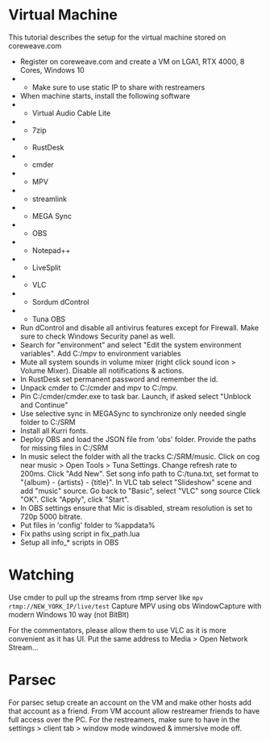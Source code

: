 # Virtual Machine

This tutorial describes the setup for the virtual machine stored on coreweave.com
* Register on coreweave.com and create a VM on LGA1, RTX 4000, 8 Cores, Windows 10
* * Make sure to use static IP to share with restreamers
* When machine starts, install the following software
* * Virtual Audio Cable Lite
* * 7zip
* * RustDesk
* * cmder
* * MPV
* * streamlink
* * MEGA Sync
* * OBS
* * Notepad++
* * LiveSplit
* * VLC
* * Sordum dControl
* * Tuna OBS
* Run dControl and disable all antivirus features except for Firewall. Make sure to check Windows Security panel as well.
* Search for "environment" and select "Edit the system environment variables". Add C:/mpv to environment variables
* Mute all system sounds in volume mixer (right click sound icon > Volume Mixer). Disable all notifications & actions.
* In RustDesk set permanent password and remember the id.
* Unpack cmder to C:/cmder and mpv to C:/mpv.
* Pin C:/cmder/cmder.exe to task bar. Launch, if asked select "Unblock and Continue"
* Use selective sync in MEGASync to synchronize only needed single folder to C:/SRM
* Install all Kurri fonts.
* Deploy OBS and load the JSON file from 'obs' folder. Provide the paths for missing files in C:/SRM
* In music select the folder with all the tracks C:/SRM/music. Click on cog near music >  Open Tools > Tuna Settings. Change refresh rate to 200ms. Click "Add New". Set song info path to C:/tuna.txt, set format to "{album} - {artists} - {title}". In VLC tab select "Slideshow" scene and add "music" source. Go back to "Basic", select "VLC" song source Click "OK". Click "Apply", click "Start".
* In OBS settings ensure that Mic is disabled, stream resolution is set to 720p 5000 bitrate.
* Put files in 'config' folder to %appdata%
* Fix paths using script in fix_path.lua
* Setup all info_* scripts in OBS

# Watching

Use cmder to pull up the streams from rtmp server like
`mpv rtmp://NEW_YORK_IP/live/test`
Capture MPV using obs WindowCapture with modern Windows 10 way (not BitBlt)

For the commentators, please allow them to use VLC as it is more convenient as it has UI. Put the same address to Media > Open Network Stream...

# Parsec 

For parsec setup create an account on the VM and make other hosts add that account as a friend. From VM account allow restreamer friends to have full access over the PC. For the restreamers, make sure to have in the settings > client tab > window mode windowed & immersive mode off.
